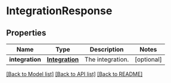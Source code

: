 # IntegrationResponse

## Properties
Name | Type | Description | Notes
------------ | ------------- | ------------- | -------------
**integration** | [**Integration**](Integration.md) | The integration. | [optional] 

[[Back to Model list]](../README.md#documentation-for-models) [[Back to API list]](../README.md#documentation-for-api-endpoints) [[Back to README]](../README.md)


